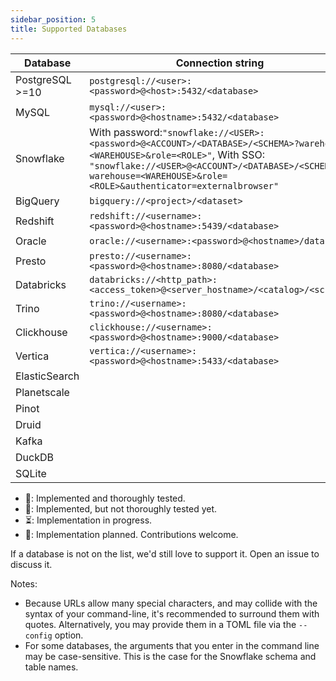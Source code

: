 ```yaml
---
sidebar_position: 5
title: Supported Databases
---
```


| Database      | Connection string                                                                                                                   | Status |
|---------------|-------------------------------------------------------------------------------------------------------------------------------------|--------|
| PostgreSQL >=10    | `postgresql://<user>:<password>@<host>:5432/<database>`                                                                             |  💚    |
| MySQL         | `mysql://<user>:<password>@<hostname>:5432/<database>`                                                                              |  💚    |
| Snowflake     | With password:`"snowflake://<USER>:<password>@<ACCOUNT>/<DATABASE>/<SCHEMA>?warehouse=<WAREHOUSE>&role=<ROLE>"`, With SSO: `"snowflake://<USER>@<ACCOUNT>/<DATABASE>/<SCHEMA>?warehouse=<WAREHOUSE>&role=<ROLE>&authenticator=externalbrowser"` |  💚    |
| BigQuery      | `bigquery://<project>/<dataset>`                                                                                                    |  💚    |
| Redshift      | `redshift://<username>:<password>@<hostname>:5439/<database>`                                                                       |  💚    |
| Oracle        | `oracle://<username>:<password>@<hostname>/database`                                                                                |  💛    |
| Presto        | `presto://<username>:<password>@<hostname>:8080/<database>`                                                                         |  💛    |
| Databricks    | `databricks://<http_path>:<access_token>@<server_hostname>/<catalog>/<schema>`                                                      |  💛    |
| Trino         | `trino://<username>:<password>@<hostname>:8080/<database>`                                                                          |  💛    |
| Clickhouse    | `clickhouse://<username>:<password>@<hostname>:9000/<database>`                                                                     |  💛    |
| Vertica       | `vertica://<username>:<password>@<hostname>:5433/<database>`                                                                        |  💛    |
| ElasticSearch |                                                                                                                                     |  📝    |
| Planetscale   |                                                                                                                                     |  📝    |
| Pinot         |                                                                                                                                     |  📝    |
| Druid         |                                                                                                                                     |  📝    |
| Kafka         |                                                                                                                                     |  📝    |
| DuckDB        |                                                                                                                                     |  📝    |
| SQLite        |                                                                                                                                     |  📝    |

* 💚: Implemented and thoroughly tested.
* 💛: Implemented, but not thoroughly tested yet.
* ⏳: Implementation in progress.
* 📝: Implementation planned. Contributions welcome.

If a database is not on the list, we'd still love to support it. Open an issue
to discuss it.

Notes: 
- Because URLs allow many special characters, and may collide with the syntax of your command-line,
it's recommended to surround them with quotes. Alternatively, you may provide them in a TOML file via the `--config` option.
- For some databases, the arguments that you enter in the command line
may be case-sensitive. This is the case for the Snowflake schema and table names.